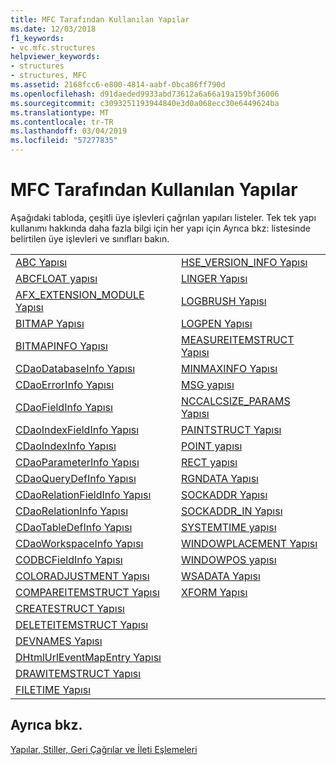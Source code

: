 ```yaml
---
title: MFC Tarafından Kullanılan Yapılar
ms.date: 12/03/2018
f1_keywords:
- vc.mfc.structures
helpviewer_keywords:
- structures
- structures, MFC
ms.assetid: 2168fcc6-e800-4814-aabf-0bca86ff790d
ms.openlocfilehash: d91daeded9933abd73612a6a66a19a159bf36006
ms.sourcegitcommit: c3093251193944840e3d0a068ecc30e6449624ba
ms.translationtype: MT
ms.contentlocale: tr-TR
ms.lasthandoff: 03/04/2019
ms.locfileid: "57277835"
---
```

# <a name="structures-used-by-mfc"></a>MFC Tarafından Kullanılan Yapılar

Aşağıdaki tabloda, çeşitli üye işlevleri çağrılan yapıları listeler. Tek tek yapı kullanımı hakkında daha fazla bilgi için her yapı için Ayrıca bkz: listesinde belirtilen üye işlevleri ve sınıfları bakın.

|||
|-|-|
|[ABC Yapısı](/windows/desktop/api/wingdi/ns-wingdi-_abc)|[HSE_VERSION_INFO Yapısı](../../mfc/reference/hse-version-info-structure.md)|
|[ABCFLOAT yapısı](/windows/desktop/api/wingdi/ns-wingdi-_abcfloat)|[LINGER Yapısı](/windows/desktop/api/winsock/ns-winsock-linger)|
|[AFX_EXTENSION_MODULE Yapısı](../../mfc/reference/afx-extension-module-structure.md)|[LOGBRUSH Yapısı](/windows/desktop/api/wingdi/ns-wingdi-taglogbrush)|
|[BITMAP Yapısı](/windows/desktop/api/wingdi/ns-wingdi-tagbitmap)|[LOGPEN Yapısı](/windows/desktop/api/Wingdi/ns-wingdi-taglogpen)|
|[BITMAPINFO Yapısı](/windows/desktop/api/wingdi/ns-wingdi-tagbitmapinfo)|[MEASUREITEMSTRUCT Yapısı](/windows/desktop/api/winuser/ns-winuser-tagmeasureitemstruct)|
|[CDaoDatabaseInfo Yapısı](../../mfc/reference/cdaodatabaseinfo-structure.md)|[MINMAXINFO Yapısı](/windows/desktop/api/winuser/ns-winuser-tagminmaxinfo)|
|[CDaoErrorInfo Yapısı](../../mfc/reference/cdaoerrorinfo-structure.md)|[MSG yapısı](/windows/desktop/api/winuser/ns-winuser-tagmsg)|
|[CDaoFieldInfo Yapısı](../../mfc/reference/cdaofieldinfo-structure.md)|[NCCALCSIZE_PARAMS Yapısı](/windows/desktop/api/winuser/ns-winuser-tagnccalcsize_params)|
|[CDaoIndexFieldInfo Yapısı](../../mfc/reference/cdaoindexfieldinfo-structure.md)|[PAINTSTRUCT Yapısı](/windows/desktop/api/winuser/ns-winuser-tagpaintstruct)|
|[CDaoIndexInfo Yapısı](../../mfc/reference/cdaoindexinfo-structure.md)|[POINT yapısı](/windows/desktop/api/windef/ns-windef-tagpoint)|
|[CDaoParameterInfo Yapısı](../../mfc/reference/cdaoparameterinfo-structure.md)|[RECT yapısı](/windows/desktop/api/windef/ns-windef-tagrect)|
|[CDaoQueryDefInfo Yapısı](../../mfc/reference/cdaoquerydefinfo-structure.md)|[RGNDATA Yapısı](/windows/desktop/api/wingdi/ns-wingdi-_rgndata)|
|[CDaoRelationFieldInfo Yapısı](../../mfc/reference/cdaorelationfieldinfo-structure.md)|[SOCKADDR Yapısı](/windows/desktop/winsock/sockaddr-2)|
|[CDaoRelationInfo Yapısı](../../mfc/reference/cdaorelationinfo-structure.md)|[SOCKADDR_IN Yapısı](/windows/desktop/winsock/sockaddr-2)|
|[CDaoTableDefInfo Yapısı](../../mfc/reference/cdaotabledefinfo-structure.md)|[SYSTEMTIME yapısı](/windows/desktop/api/minwinbase/ns-minwinbase-systemtime)
|[CDaoWorkspaceInfo Yapısı](../../mfc/reference/cdaoworkspaceinfo-structure.md)|[WINDOWPLACEMENT Yapısı](/windows/desktop/api/winuser/ns-winuser-tagwindowplacement)|
|[CODBCFieldInfo Yapısı](../../mfc/reference/codbcfieldinfo-structure.md)|[WINDOWPOS yapısı](/windows/desktop/api/winuser/ns-winuser-tagwindowpos)
|[COLORADJUSTMENT Yapısı](/windows/desktop/api/wingdi/ns-wingdi-tagcoloradjustment)|[WSADATA Yapısı](/windows/desktop/api/winsock2/ns-winsock2-wsadata)|
|[COMPAREITEMSTRUCT Yapısı](/windows/desktop/api/winuser/ns-winuser-tagcompareitemstruct)|[XFORM Yapısı](/windows/desktop/api/wingdi/ns-wingdi-tagxform)|
|[CREATESTRUCT Yapısı](/windows/desktop/api/winuser/ns-winuser-tagcreatestructa)||
|[DELETEITEMSTRUCT Yapısı](/windows/desktop/api/winuser/ns-winuser-tagdeleteitemstruct)||
|[DEVNAMES Yapısı](/windows/desktop/api/commdlg/ns-commdlg-tagdevnames)||
|[DHtmlUrlEventMapEntry Yapısı](../../mfc/reference/dhtmlurleventmapentry-structure.md)||
|[DRAWITEMSTRUCT Yapısı](/windows/desktop/api/winuser/ns-winuser-tagdrawitemstruct)||
|[FILETIME Yapısı](/windows/desktop/api/minwinbase/ns-minwinbase-filetime)||

## <a name="see-also"></a>Ayrıca bkz.

[Yapılar, Stiller, Geri Çağrılar ve İleti Eşlemeleri](../../mfc/reference/structures-styles-callbacks-and-message-maps.md)

